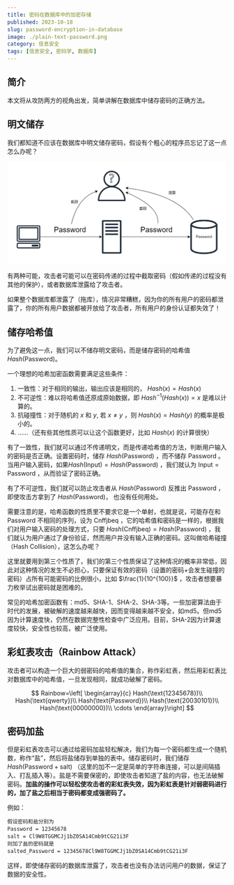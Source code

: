 ```yaml
---
title: 密码在数据库中的加密存储
published: 2023-10-18
slug: password-encryption-in-database
image: ./plain-text-password.png
category: 信息安全
tags: [信息安全, 密码学, 数据库]
---
```


## 简介

本文将从攻防两方的视角出发，简单讲解在数据库中储存密码的正确方法。

## 明文储存

我们都知道不应该在数据库中明文储存密码，假设有个粗心的程序员忘记了这一点怎么办呢？

![](./plain-text-password.png)

有两种可能，攻击者可能可以在密码传递的过程中截取密码（假如传递的过程没有其他的保护），或者数据库泄露给了攻击者。

如果整个数据库都泄露了（拖库），情况非常糟糕，因为你的所有用户的密码都泄露了，你的所有用户数据都被开放给了攻击者，所有用户的身份认证都失效了！

## 储存哈希值

为了避免这一点，我们可以不储存明文密码，而是储存密码的哈希值$Hash(\text{Password})$。

一个理想的哈希加密函数需要满足这些条件：

1. 一致性：对于相同的输出，输出应该是相同的， $Hash(x) = Hash(x)$
2. 不可逆性：难以将哈希值还原成原始数据，即 $Hash^{-1}(Hash(x)) = x$ 是难以计算的。
3. 抗碰撞性：对于随机的 $x$ 和 $y$, 若 $x \neq y$ ，则 $Hash(x) = Hash(y)$ 的概率是极小的。
4. ……（还有些其他性质可以让这个函数更好，比如 $Hash(x)$ 的计算很快）

有了一致性，我们就可以通过不传递明文，而是传递哈希值的方法，判断用户输入的密码是否正确。设置密码时，储存 $Hash(\text{Password})$ ，而不储存 $\text{Password}$ 。当用户输入密码，如果$Hash(\text{Input}) = Hash(\text{Password})$ ，我们就认为 $\text{Input} = \text{Password}$ ，从而验证了密码正确。

有了不可逆性，我们就可以防止攻击者从 $Hash(\text{Password})$ 反推出 $\text{Password}$ ，即使攻击方拿到了 $Hash(\text{Password})$， 也没有任何用处。

需要注意的是，哈希函数的性质里不要求它是一个单射，也就是说，可能存在和 $\text{Password}$ 不相同的序列，设为 $\text{Cnffjbeq}$ ，它的哈希值和密码是一样的，根据我们对用户输入密码的处理方式，只要 $Hash(\text{Cnffjbeq}) = Hash(\text{Password})$ ，我们就认为用户通过了身份验证，然而用户并没有输入正确的密码。这叫做哈希碰撞（Hash Collision），这怎么办呢？

这里就要用到第三个性质了，我们的第三个性质保证了这种情况的概率非常低，因此对这种情况的发生不必担心，只要保证有效的密码（设置的密码+会发生碰撞的密码）占所有可能密码的比例很小，比如 $\frac{1}{10^{100}}$ ，攻击者想要暴力枚举试出密码就是困难的。

常见的哈希加密函数有：md5、SHA-1、SHA-2、SHA-3等。一些加密算法由于时代的发展，被破解的速度越来越快，因而变得越来越不安全，如md5。但md5因为计算速度快，仍然在数据完整性检查中广泛应用。目前，SHA-2因为计算速度较快，安全性也较高，被广泛使用。

## 彩虹表攻击（Rainbow Attack）

攻击者可以构造一个巨大的弱密码的哈希值的集合，称作彩虹表，然后用彩虹表比对数据库中的哈希值，一旦发现相同，就成功破解了密码。

$$
Rainbow=\left[
\begin{array}{c}
	Hash(\text{12345678})\\
	Hash(\text{qwerty})\\
	Hash(\text{Password})\\
	Hash(\text{20030101})\\
	Hash(\text{00000000})\\
	\cdots
\end{array}\right]
$$

## 密码加盐

但是彩虹表攻击可以通过给密码加盐轻松解决，我们为每一个密码都生成一个随机数，称作“盐”，然后将盐储存到单独的表中。储存密码时，我们储存 $Hash(\text{Password} + \text{salt})$ （这里的加不一定是简单的字符串连接，可以是间隔插入、打乱插入等）。盐是不需要保密的，即使攻击者知道了盐的内容，也无法破解密码。**加盐的操作可以轻松使攻击者的彩虹表失效，因为彩虹表是针对弱密码进行的，加了盐之后相当于密码都变成强密码了。**

例如：

```txt
假设密码和盐分别为
Password = 12345678
salt = Cl9W8TGGMCJj1bZ0SA14Cmb9tCG21i3F
则加了盐的密码就是
salted_Password = 12345678Cl9W8TGGMCJj1bZ0SA14Cmb9tCG21i3F
```

这样，即使储存密码的数据库泄露了，攻击者也没有办法访问用户的数据，保证了数据的安全性。